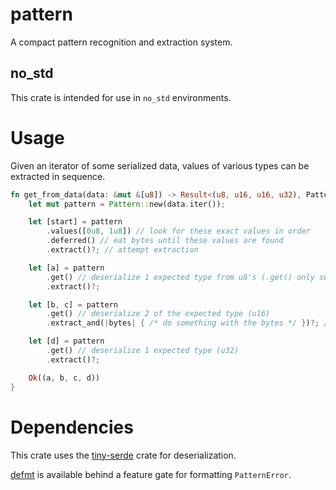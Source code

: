 # pattern

A compact pattern recognition and extraction system.

## no_std

This crate is intended for use in `no_std` environments.

# Usage

Given an iterator of some serialized data, values of various types can be extracted in sequence.

```rust
fn get_from_data(data: &mut &[u8]) -> Result<(u8, u16, u16, u32), PatternError> {
    let mut pattern = Pattern::new(data.iter());

    let [start] = pattern
        .values([0u8, 1u8]) // look for these exact values in order
        .deferred() // eat bytes until these values are found
        .extract()?; // attempt extraction

    let [a] = pattern
        .get() // deserialize 1 expected type from u8's (.get() only supports u8's)
        .extract()?;

    let [b, c] = pattern
        .get() // deserialize 2 of the expected type (u16)
        .extract_and(|bytes| { /* do something with the bytes */ })?; // attempt extraction then call closure on bytes extracted

    let [d] = pattern
        .get() // deserialize 1 expected type (u32)
        .extract()?;

    Ok((a, b, c, d))
}
```

# Dependencies

This crate uses the [tiny-serde](https://github.com/AdinAck/tiny-serde) crate for deserialization.

[defmt](https://github.com/knurling-rs/defmt) is available behind a feature gate for formatting `PatternError`.